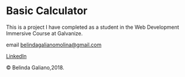 # Basic Calculator 

This is a project I have completed as a student in the Web Development Immersive Course at Galvanize.

email belindagalianomolina@gmail.com

[LinkedIn](https://www.linkedin.com/in/belinda-galiano/)

© Belinda Galiano,2018.
